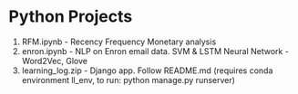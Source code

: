 # Python Projects
1) RFM.ipynb - Recency Frequency Monetary analysis
2) enron.ipynb - NLP on Enron email data. SVM & LSTM Neural Network - Word2Vec, Glove
3) learning_log.zip - Django app. Follow README.md (requires conda environment ll_env, to run: python manage.py runserver)
